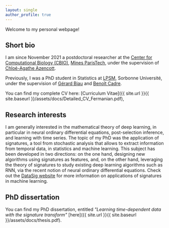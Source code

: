 ```yaml
---
layout: single
author_profile: true
---
```


Welcome to my personal webpage! 

## Short bio

I am since November 2021 a postdoctoral researcher at the [Center for Computational Biology (CBIO)](https://cbio.ensmp.fr), [Mines ParisTech](https://www.minesparis.psl.eu), under the supervision of [Chloé-Agathe Azencott](http://cazencott.info/index.php). 

Previously, I was a PhD student in Statistics at [LPSM](http://www.lpsm.paris/), Sorbonne Université, under the supervision of [Gérard Biau](http://www.lsta.upmc.fr/biau.html) and [Benoît Cadre](https://w3.ens-rennes.fr/math/people/benoit.cadre/). 

You can find my complete CV here: [Curriculum Vitae]({{ site.url }}{{ site.baseurl }}/assets/docs/Detailed_CV_Fermanian.pdf),

## Research interests

I am generally interested in the mathematical theory of deep learning, in particular in neural ordinary differential equations, post-selection inference, and learning with time series. The topic of my PhD was the application of signatures, a tool from stochastic analysis that allows to extract information from temporal data, in statistics and machine learning. This subject has been developed in two directions: on the one hand, designing new algorithms using signatures as features, and, on the other hand, leveraging the theory of signatures to study existing deep learning algorithms such as RNN, via the recent notion of neural ordinary differential equations. Check out the [DataSig website](https://datasig.ac.uk) for more information on applications of signatures in machine learning.

## PhD dissertation

You can find my PhD dissertation, entitled *"Learning time-dependent data with the signature transform"* [here]({{ site.url }}{{ site.baseurl }}/assets/docs/thesis.pdf).

